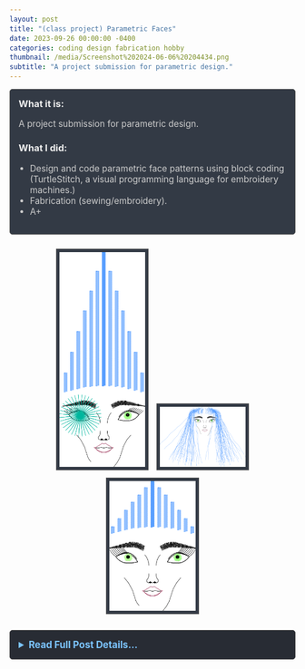 ```yaml
---
layout: post
title: "(class project) Parametric Faces"
date: 2023-09-26 00:00:00 -0400
categories: coding design fabrication hobby
thumbnail: /media/Screenshot%202024-06-06%20204434.png
subtitle: "A project submission for parametric design."
---
```


<div style="padding: 15px; border: 1px solid #555; border-radius: 5px; margin-bottom: 20px; background-color: #333a45;">
  <h3 style="margin-top: 0; color: #eee;">What it is:</h3>
  <p style="font-size: 1.1em; color: #ccc;">A project submission for parametric design.</p>
  
  <h3 style="color: #eee;">What I did:</h3>
  <ul style="font-size: 1.1em; list-style-type: disc; padding-left: 20px; color: #ccc;">
    <li>Design and code parametric face patterns using block coding (TurtleStitch, a visual programming language for embroidery machines.)</li>
    <li>Fabrication (sewing/embroidery).</li>
    <li>A+</li>
  </ul>
</div>

<div style="text-align: center; margin-bottom: 20px;">
  <img src="/media/face3-7-1.png" alt="Face Variation 3" style="max-width: 30%; height: auto; margin: 5px; border: 1px solid #555; padding: 5px; background-color: #333a45;">
  <img src="/media/face3-8-1.png" alt="Face Variation 2" style="max-width: 30%; height: auto; margin: 5px; border: 1px solid #555; padding: 5px; background-color: #333a45;">
  <img src="/media/face3-9-1.png" alt="Face Variation 1" style="max-width: 30%; height: auto; margin: 5px; border: 1px solid #555; padding: 5px; background-color: #333a45;">
</div>

<details style="margin-bottom: 20px; background-color: #282c34; padding: 15px; border-radius: 5px; border: 1px solid #444;">
  <summary style="cursor: pointer; font-weight: bold; color: #7cc5ff; font-size: 1.2em;">Read Full Post Details...</summary>
  <div style="padding-top: 15px; color: #bbb;" markdown="1">
Sewing project. Mental geometry. Turtle stitch. 

<img src="/media/Screenshot 2024-06-06 204434.png" alt="Screenshot" style="width: 100%;">

![Face Example](/media/face3-16.png)

## Parametric Faces

<img src="/media/20231002_180634-2048x1967.jpg" alt="Example Face" style="width: 50%;">

<img src="/media/image-3.png" alt="Parametric Face" style="width: 20%;">

<!-- The div containing the three images that were moved up -->
<!-- 
<div style="display: flex; flex-wrap: wrap;">
  <div style="flex: 1; margin: 5px;">
    <img src="/media/face3-9-1.png" alt="Face Variation 1" style="width: 100%;">
  </div>
  <div style="flex: 1; margin: 5px;">
    <img src="/media/face3-8-1.png" alt="Face Variation 2" style="width: 100%;">
  </div>
  <div style="flex: 1; margin: 5px;">
    <img src="/media/face3-7-1.png" alt="Face Variation 3" style="width: 100%;">
  </div>
</div>
-->

![Script Screenshot](/media/Screenshot-2023-09-26-020708-1-2048x997.png)

  </div>
</details>
